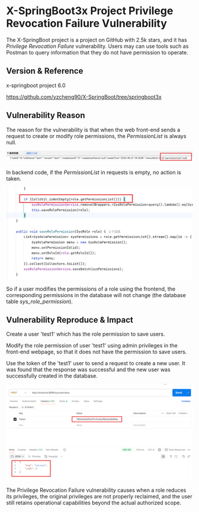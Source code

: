 # X-SpringBoot3x Project Privilege Revocation Failure Vulnerability

The X-SpringBoot project is a project on GitHub with 2.5k stars, and it has *Privilege Revocation Failure* vulnerability. Users may can use tools such as Postman to query information that they do not have permission to operate.

## Version & Reference

x-springboot project 6.0

https://github.com/yzcheng90/X-SpringBoot/tree/springboot3x

## Vulnerability Reason

The reason for the vulnerability is that when the web front-end sends a request to create or modify role permissions, the *PermissionList* is always null.

![img1](./img/img1.png)

In backend code, if the *PermissionList* in requests is empty, no action is taken.

![img2](./img/img2.png)

So if a user modifies the permissions of a role using the frontend, the corresponding permissions in the database will not change (the database table *sys_role_permission*).

## Vulnerability Reproduce & Impact

Create a user 'test1' which has the role permission to save users.

Modify the role permission of user 'test1' using admin privileges in the front-end webpage, so that it does not have the permission to save users.

Use the token of the 'test1' user to send a request to create a new user. It was found that the response was successful and the new user was successfully created in the database.

![img3](./img/img3.png)

The Privilege Revocation Failure vulnerability causes when a role reduces its privileges, the original privileges are not properly reclaimed, and the user still retains operational capabilities beyond the actual authorized scope.